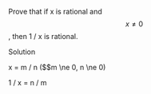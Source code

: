 Prove that if x is rational and $$x \ne 0$$, then 1 / x is rational.

Solution

x = m / n ($$m \ne 0, n \ne 0)

1 / x = n / m